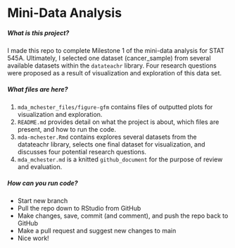 
# Mini-Data Analysis

##### What is this project?

I made this repo to complete Milestone 1 of the mini-data analysis for STAT 545A. Ultimately, I selected one dataset (cancer_sample) from several available datasets within the ```datateachr``` library. Four research questions were proposed as a result of visualization and exploration of this data set. 

##### What files are here?

1. ```mda_mchester_files/figure-gfm``` contains files of outputted plots for visualization and exploration.
2. ```README.md``` provides detail on what the project is about, which files are present, and how to run the code.
3. ```mda-mchester.Rmd``` contains explores several datasets from the datateachr library, selects one final dataset for visualization, and discusses four potential research questions.
4. ```mda_mchester.md``` is a knitted ```github_document``` for the purpose of review and evaluation.

##### How can you run code?

- Start new branch
- Pull the repo down to RStudio from GitHub
- Make changes, save, commit (and comment), and push the repo back to GitHub
- Make a pull request and suggest new changes to main
- Nice work!
